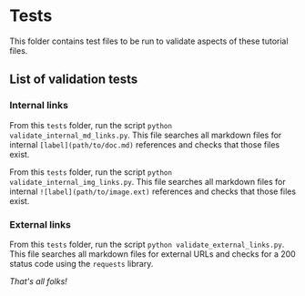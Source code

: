 # Tests

This folder contains test files to be run to validate aspects of these tutorial files.

## List of validation tests

### Internal links

From this `tests` folder, run the script `python validate_internal_md_links.py`.  This file searches all markdown files for internal `[label](path/to/doc.md)` references and checks that those files exist.

From this `tests` folder, run the script `python validate_internal_img_links.py`.  This file searches all markdown files for internal `![label](path/to/image.ext)` references and checks that those files exist.

### External links

From this `tests` folder, run the script `python validate_external_links.py`.  This file searches all markdown files for external URLs and checks for a 200 status code using the `requests` library.

*That's all folks!*
